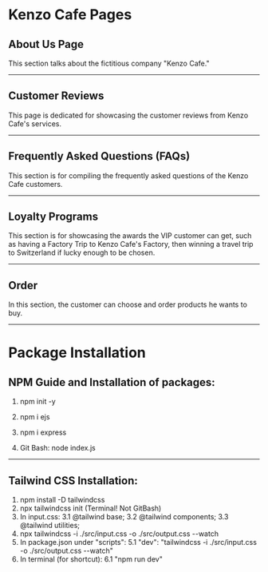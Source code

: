 # Kenzo Cafe Pages

## About Us Page

This section talks about the fictitious company "Kenzo Cafe."

---

## Customer Reviews

This page is dedicated for showcasing the customer reviews from Kenzo Cafe's services.

---

## Frequently Asked Questions (FAQs)

This section is for compiling the frequently asked questions of the Kenzo Cafe customers.

---

## Loyalty Programs

This section is for showcasing the awards the VIP customer can get, such as having a Factory Trip to Kenzo Cafe's Factory, then winning a travel trip to Switzerland if lucky enough to be chosen.

---

## Order

In this section, the customer can choose and order products he wants to buy.

---

# Package Installation

## NPM Guide and Installation of packages:

1. npm init -y
2. npm i ejs
3. npm i express

4. Git Bash: node index.js

---

## Tailwind CSS Installation:

1. npm install -D tailwindcss
2. npx tailwindcss init (Terminal! Not GitBash)
3. In input.css:
    3.1 @tailwind base;
    3.2 @tailwind components;
    3.3 @tailwind utilities;
4. npx tailwindcss -i ./src/input.css -o ./src/output.css --watch
5. In package.json under "scripts":
    5.1 "dev": "tailwindcss -i ./src/input.css -o ./src/output.css --watch"
6. In terminal (for shortcut):
    6.1 "npm run dev"